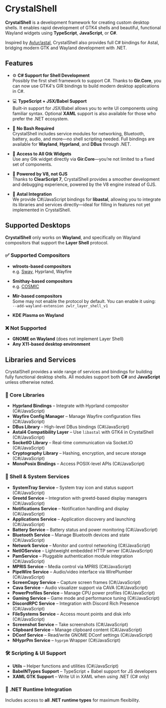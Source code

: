 # CrystalShell

**CrystalShell** is a development framework for creating custom desktop shells. It enables rapid development of GTK4 shells and beautiful, functional Wayland widgets using **TypeScript**, **JavaScript**, or **C#**.

Inspired by [Aylur/astal](https://github.com/Aylur/astal), CrystalShell also provides full C# bindings for Astal, bridging modern GTK and Wayland development with .NET.

## Features

- ⚙️ **C# Support for Shell Development**  
  Possibly the first shell framework to support C#. Thanks to **Gir.Core**, you can now use GTK4's GIR bindings to build modern desktop applications in C#.

- 💻 **TypeScript + JSX/Babel Support**  
  Built-in support for JSX/Babel allows you to write UI components using familiar syntax. Optional **XAML** support is also available for those who prefer the .NET ecosystem.

- 🧰 **No Bash Required**  
  CrystalShell includes service modules for networking, Bluetooth, battery, audio, and more—no shell scripting needed. Full bindings are available for **Wayland**, **Hyprland**, and **DBus** through .NET.

- 🎨 **Access to All Gtk Widgets**  
  Use any Gtk widget directly via **Gir.Core**—you’re not limited to a fixed set of components.

- 🚀 **Powered by V8, not GJS**  
  Thanks to **ClearScript 7**, CrystalShell provides a smoother development and debugging experience, powered by the V8 engine instead of GJS.

- 🔗 **Astal Integration**  
  We provide C#/JavaScript bindings for **libastal**, allowing you to integrate its libraries and services directly—ideal for filling in features not yet implemented in CrystalShell.

## Supported Desktops

**CrystalShell** only works on **Wayland**, and specifically on Wayland compositors that support the **Layer Shell** protocol.

### ✅ Supported Compositors

- **wlroots-based compositors**  
  e.g. [Sway](https://swaywm.org/), Hyprland, Wayfire

- **Smithay-based compositors**  
  e.g. [COSMIC](https://github.com/pop-os/cosmic)

- **Mir-based compositors**  
  Some may not enable the protocol by default. You can enable it using:  
  `--add-wayland-extension zwlr_layer_shell_v1`

- **KDE Plasma on Wayland**

### ❌ Not Supported

- **GNOME on Wayland** (does not implement Layer Shell)
- **Any X11-based desktop environment**

## Libraries and Services

CrystalShell provides a wide range of services and bindings for building fully functional desktop shells. All modules support both **C#** and **JavaScript** unless otherwise noted.

### 🧩 Core Libraries

- **Hyprland Bindings** – Integrate with Hyprland compositor (C#/JavaScript)
- **Wayfire Config Manager** – Manage Wayfire configuration files (C#/JavaScript)
- **DBus Library** – High-level DBus bindings (C#/JavaScript)
- **Astal4 Compatibility Layer** – Use `libastal` with GTK4 in CrystalShell (C#/JavaScript)
- **SocketIO Library** – Real-time communication via Socket.IO (C#/JavaScript)
- **Cryptography Library** – Hashing, encryption, and secure storage (C#/JavaScript)
- **MonoPosix Bindings** – Access POSIX-level APIs (C#/JavaScript)

### 🧱 Shell & System Services

- **SystemTray Service** – System tray icon and status support (C#/JavaScript)
- **Greetd Service** – Integration with greetd-based display managers (C#/JavaScript)
- **Notifications Service** – Notification handling and display (C#/JavaScript)
- **Applications Service** – Application discovery and launching (C#/JavaScript)
- **Battery Service** – Battery status and power monitoring (C#/JavaScript)
- **Bluetooth Service** – Manage Bluetooth devices and state (C#/JavaScript)
- **Network Service** – Monitor and control networking (C#/JavaScript)
- **NetIOService** – Lightweight embedded HTTP server (C#/JavaScript)
- **PamService** – Pluggable authentication module integration (C#/JavaScript)
- **MPRIS Service** – Media control via MPRIS (C#/JavaScript)
- **PipeWire Service** – Audio/video interface via WirePlumber (C#/JavaScript)
- **ScreenCopy Service** – Capture screen frames (C#/JavaScript)
- **Cava Service** – Audio visualizer support via CAVA (C#/JavaScript)
- **PowerProfiles Service** – Manage CPU power profiles (C#/JavaScript)
- **Gaming Service** – Game mode and performance tuning (C#/JavaScript)
- **DiscordRPC Service** – Integration with Discord Rich Presence (C#/JavaScript)
- **FileSystems Service** – Access mount points and disk info (C#/JavaScript)
- **Screenshot Service** – Take screenshots (C#/JavaScript)
- **Clipboard Service** – Manage clipboard content (C#/JavaScript)
- **DConf Service** – Read/write GNOME DConf settings (C#/JavaScript)
- **NHyprPm Service** – `hyprpm` Wrapper (C#/JavaScript)

### 🛠 Scripting & UI Support

- **Utils** – Helper functions and utilities (C#/JavaScript)
- **BabelNTypes Support** – TypeScript + Babel support for JS developers
- **XAML GTK Support** – Write UI in XAML when using .NET (C# only)

### 🧩 .NET Runtime Integration

Includes access to **all .NET runtime types** for maximum flexibility.
